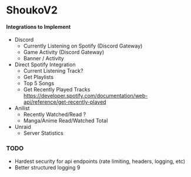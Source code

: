 # ShoukoV2


#### Integrations to Implement
- Discord
  - Currently Listening on Spotify (Discord Gateway)
  - Game Activity (Discord Gateway)
  - Banner / Activity
- Direct Spotify Integration
  - Current Listening Track?
  - Get Playlists
  - Top 5 Songs
  - Get Recently Played Tracks
    https://developer.spotify.com/documentation/web-api/reference/get-recently-played
- Anilist
  - Recently Watched/Read ?
  - Manga/Anime Read/Watched Total
- Unraid
  - Server Statistics


### TODO
- Hardest security for api endpoints (rate limiting, headers, logging, etc)
- Better structured logging
9